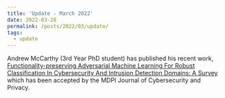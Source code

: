 ```yaml
---
title: 'Update - March 2022'
date: 2022-03-28
permalink: /posts/2022/03/update/
tags:
  - update
---
```


Andrew McCarthy (3rd Year PhD student) has published his recent work, [Functionality-preserving Adversarial Machine Learning For Robust Classification In Cybersecurity And Intrusion Detection Domains: A Survey](https://www.preprints.org/manuscript/202202.0099/v1) which has been accepted by the MDPI Journal of Cybersecurity and Privacy.
